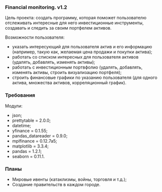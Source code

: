 ### Financial monitoring. v1.2

Цель проекта: создать программу, которая поможет пользователю отслеживать интересные для него инвестиционные инструменты, создавать и следить за своим портфелем активов. 

Возможности пользователя:
- указать интересующий для пользователя актив и его информацию (например, такую как, желаемая цена продажи и покупки актива);
- работать со списком интересных для пользователя активов (удалять, добавлять, изменять активы);
- работать с инвестиционным портвфолио (удалять, добавлять, изменять активы, строить визуализацию портфеля);
- строить финансовые графики по указанию пользователя (для одного актива, множества активов, корреляционный график).

### Требования
Модули:
- json;
- prettytable = 2.0.0;
- datetime;
- yfinance = 0.1.55;
- pandas_datareader = 0.9.0;
- mplfinance = 0.12.7a5;
- matplotlib = 3.3.4;
- pandas = 1.2.1;
- seaborn = 0.11.1.

### Планы
- Мировые ивенты (катаклизмы, войны, торговля и т.д.);
- Создание правительств в каждом городе.
